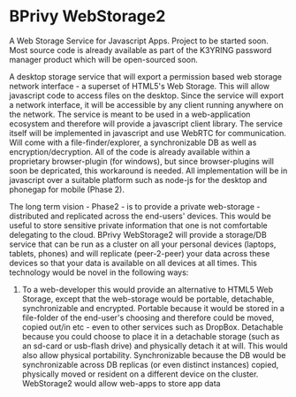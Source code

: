 BPrivy WebStorage2
==============

A Web Storage Service for Javascript Apps. Project to be started soon. Most source code is already available as part of the K3YRING password manager product which will be open-sourced soon.

A desktop storage service that will export a permission based web storage network interface - a superset of HTML5's Web Storage. This will allow javascript code to access files on the desktop. Since the service will export a network interface, it will be accessible by any client running anywhere on the network. The service is meant to be used in a web-application ecosystem and therefore will provide a javascript client library. The service itself will be implemented in javascript and use WebRTC for communication. Will come with a file-finder/explorer, a synchronizable DB as well as encryption/decryption. All of the code is already available within a proprietary browser-plugin (for windows), but since browser-plugins will soon be depricated, this workaround is needed. All implementation will be in javascript over a suitable platform such as node-js for the desktop and phonegap for mobile (Phase 2).

The long term vision - Phase2 - is to provide a private web-storage - distributed and replicated across the end-users' devices. This would be useful to store sensitive private information that one is not comfortable delegating to the cloud. BPrivy WebStorage2 will provide a storage/DB service that can be run as a cluster on all your personal devices (laptops, tablets, phones) and will replicate (peer-2-peer) your data across these devices so that your data is available on all devices at all times. This technology would be novel in the following ways:
1. To a web-developer this would provide an alternative to HTML5 Web Storage, except that the web-storage would be portable, detachable, synchronizable and encrypted. Portable because it would be stored in a file-folder of the end-user's choosing and therefore could be moved, copied out/in etc - even to other services such as DropBox. Detachable because you could choose to place it in a detachable storage (such as an sd-card or usb-flash drive) and physically detach it at will. This would also allow physical portability. Synchronizable because the DB would be synchronizable across DB replicas (or even distinct instances) copied, physically moved or resident on a different device on the cluster. WebStorage2 would allow web-apps to store app data 
